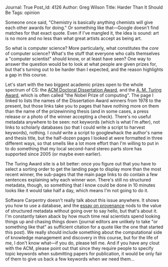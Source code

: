 Journal: True
Post_Id: 4126
Author: Greg Wilson
Title: Harder Than It Should Be
Tags: opinion

<p>Someone once said, "Chemistry is basically anything chemists will give each other awards for doing."  Or something like that&mdash;Google doesn't find matches for that exact quote.  Even if I've mangled it, the idea is sound: art is no more and no less than what great artists accept as being art.</p>
<p>So what is computer science?  More particularly, what constitutes the <em>core</em> of computer science?  What's the stuff that everyone who calls themselves a "computer scientist" should know, or at least have seen?  One way to answer the question would be to look at what people are given prizes for, but that's turning out to be harder than I expected, and the reason highlights a gap in this course.</p>
<p>Let's start with the two biggest academic prizes open to the whole spectrum of CS: the <a href="http://awards.acm.org/doctoral_dissertation/">ACM Doctoral Dissertation Award</a>, and the <a href="http://awards.acm.org/homepage.cfm?awd=140">A. M. Turing Award</a>, which is often called "the Nobel Prize of computing". The page I linked to lists the names of the Dissertation Award winners from 1978 to the present, but those links take you to pages that have nothing more on them than the name of the prizewinning thesis (and in some cases, a press release or a photo of the winner accepting a check).  There's no useful metadata anywhere to be seen: not keywords (which is what I'm after), not links to scholarly databases (so that I could write a script to harvest keywords), nothing. I <em>could</em> write a script to googlewhack the author's name and thesis title, but the half-dozen pages I looked at were formatted in three different ways, so that smells like a lot more effort than I'm willing to put in to do something that my local second-hand stereo parts store has supported since 2005 (or maybe even earlier).</p>
<p>The Turing Award site is a bit better: once you figure out that you have to select a sorting order to get the landing page to display more than the most recent winner, the sub-pages that the main page links to do contain a few sentences explaining why each winner won.  There's still no structured metadata, though, so something that I know could be done in 10 minutes looks like it would take half a day, which means I'm not going to do it.</p>
<p>Software Carpentry doesn't really talk about this issue anywhere. It shows you how to use a database, and the <a href="/4_0/essays/provenance.html">essay on provenance</a> nods to the value of structured metadata without going over to say hello, but that's about it. I'm constantly taken aback by how much time real scientists spend looking things up and chasing things down (journal editors are unlikely to take "or something like that" as sufficient citation for a quote like the one that started this post). We really should include something about the computational side of knowledge management and discovery in this course, but for the life of me, I don't know what&mdash;if you do, please tell me. And if you have any clout with the ACM, please point out that since they require people to specify topic keywords when submitting papers for publication, it would be only fair of them to give us back a few keywords when <em>we</em> need them...</p>
